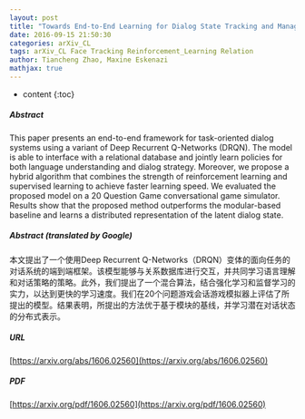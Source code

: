 ```yaml
---
layout: post
title: "Towards End-to-End Learning for Dialog State Tracking and Management using Deep Reinforcement Learning"
date: 2016-09-15 21:50:30
categories: arXiv_CL
tags: arXiv_CL Face Tracking Reinforcement_Learning Relation
author: Tiancheng Zhao, Maxine Eskenazi
mathjax: true
---
```


* content
{:toc}

##### Abstract
This paper presents an end-to-end framework for task-oriented dialog systems using a variant of Deep Recurrent Q-Networks (DRQN). The model is able to interface with a relational database and jointly learn policies for both language understanding and dialog strategy. Moreover, we propose a hybrid algorithm that combines the strength of reinforcement learning and supervised learning to achieve faster learning speed. We evaluated the proposed model on a 20 Question Game conversational game simulator. Results show that the proposed method outperforms the modular-based baseline and learns a distributed representation of the latent dialog state.

##### Abstract (translated by Google)
本文提出了一个使用Deep Recurrent Q-Networks（DRQN）变体的面向任务的对话系统的端到端框架。该模型能够与关系数据库进行交互，并共同学习语言理解和对话策略的策略。此外，我们提出了一个混合算法，结合强化学习和监督学习的实力，以达到更快的学习速度。我们在20个问题游戏会话游戏模拟器上评估了所提出的模型。结果表明，所提出的方法优于基于模块的基线，并学习潜在对话状态的分布式表示。

##### URL
[https://arxiv.org/abs/1606.02560](https://arxiv.org/abs/1606.02560)

##### PDF
[https://arxiv.org/pdf/1606.02560](https://arxiv.org/pdf/1606.02560)

